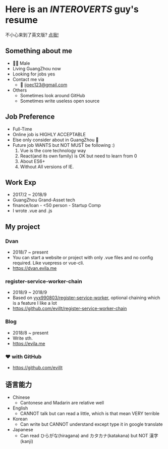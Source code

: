 # Here is an _**INTEROVERTS**_ guy's resume

不小心来到了英文版? [点我!](/)

## Something about me
- 👨‍💻‍ Male
- Living GuangZhou now
- Looking for jobs yes
- Contact me via
  - 📨 <a href="mailto:ijoec123@gmail.com">ijoec123@gmail.com</a>
- Others
  - Sometimes look around GitHub
  - Sometimes write useless open source

## Job Preference
- Full-Time
- Online job is HIGHLY ACCEPTABLE
- Else only consider about in GuangZhou 👻
- Future job WANTS but NOT MUST be following :)
  1. Vue is the core technology way
  2. React(and its own family) is OK but need to learn from 0
  3. About ES6+
  4. Without All versions of IE.

## Work Exp
- 2017/2 ~ 2018/9
- GuangZhou Grand-Asset tech
- finance/loan - <50 person - Startup Comp
- I wrote .vue and .js

## My project

### Dvan
- 2018/7 ~ present
- You can start a website or project with only .vue files and no config required. Like vuepress or vue-cli.
- <a href="https://dvan.evila.me" target="_blank">https://dvan.evila.me</a>

### register-service-worker-chain
- 2018/9 ~ 2018/9
- Based on <a href="https://github.com/yyx990803/register-service-worker" target="_blank">yyx990803/register-service-worker</a>, optional chaining which is a feature I like a lot
- <a href="https://github.com/evillt/register-service-worker-chain" target="_blank">https://github.com/evillt/register-service-worker-chain</a>

### Blog
- 2018/8 ~ present
- Write sth.
- <a href="https://evila.me" target="_blank">https://evila.me</a>

### ❤️ with GitHub
- <a href="https://github.com/evillt" target="_blank">https://github.com/evillt</a>

## 语言能力
- Chinese
  - Cantonese and Madarin are relative well
- English
  - CANNOT talk but can read a little, which is that mean VERY terrible
- Korean
  - Can write but CANNOT understand except type it in google translate
- Japanese
  - Can read ひらがな(hiragana) and カタカナ(katakana) but NOT 漢字(kanji)